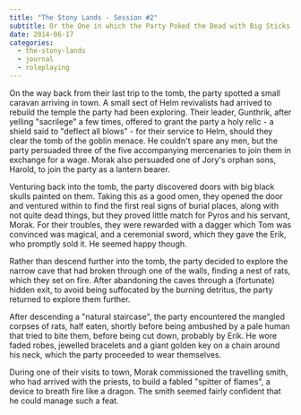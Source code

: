 ```yaml
---
title: "The Stony Lands - Session #2"
subtitle: Or the One in which the Party Poked the Dead with Big Sticks
date: 2014-06-17
categories:
  - the-stony-lands
  - journal
  - roleplaying
---
```


On the way back from their last trip to the tomb, the party spotted a small
caravan arriving in town. A small sect of Helm revivalists had arrived to
rebuild the temple the party had been exploring. Their leader, Gunthrik, after
yelling "sacrilege" a few times, offered to grant the party a holy relic - a
shield said to "deflect all blows" - for their service to Helm, should they
clear the tomb of the goblin menace. He couldn't spare any men, but the party
persuaded three of the five accompanying mercenaries to join them in exchange
for a wage. Morak also persuaded one of Jory's orphan sons, Harold, to join the
party as a lantern bearer.

Venturing back into the tomb, the party discovered doors with big black skulls
painted on them. Taking this as a good omen, they opened the door and ventured
within to find the first real signs of burial places, along with not quite dead
things, but they proved little match for Pyros and his servant, Morak. For their
troubles, they were rewarded with a dagger which Tom was convinced was magical,
and a ceremonial sword, which they gave the Erik, who promptly sold it. He
seemed happy though.

Rather than descend further into the tomb, the party decided to explore the
narrow cave that had broken through one of the walls, finding a nest of rats,
which they set on fire. After abandoning the caves through a (fortunate) hidden
exit, to avoid being suffocated by the burning detritus, the party returned to
explore them further.

After descending a "natural staircase", the party encountered the mangled
corpses of rats, half eaten, shortly before being ambushed by a pale human that
tried to bite them, before being cut down, probably by Erik. He wore faded
robes, jewelled bracelets and a giant golden key on a chain around his neck,
which the party proceeded to wear themselves.

During one of their visits to town, Morak commissioned the travelling smith, who
had arrived with the priests, to build a fabled "spitter of flames", a device to
breath fire like a dragon. The smith seemed fairly confident that he could
manage such a feat.
